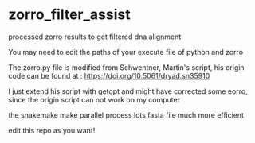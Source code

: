 # zorro_filter_assist
processed zorro results to get filtered dna alignment

You may need to edit the paths of your execute file of python and zorro

The zorro.py file is modified from Schwentner, Martin's script, his origin code can be found at : https://doi.org/10.5061/dryad.sn35910

I just extend his script with getopt and might have corrected some eorro, since the origin script can not work on my computer

the snakemake make parallel process lots fasta file much more efficient

edit this repo as you want!
